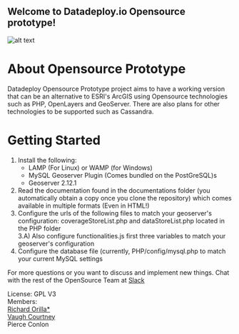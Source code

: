 ## Welcome to Datadeploy.io Opensource prototype!
![alt text](https://i.imgur.com/pN8hRM1.png?1 "Prototype Header")

# About Opensource Prototype
Datadeploy Opensource Prototype project aims to have a working version that can be an alternative to ESRI's ArcGIS using Opensource technologies such as PHP, OpenLayers and GeoServer. There are also plans for other technologies to be supported such as Cassandra.

# Getting Started
1) Install the following:
    * LAMP (For Linux) or WAMP (for Windows)
    * MySQL Geoserver Plugin (Comes bundled on the PostGreSQL)s
    * Geoserver 2.12.1
2) Read the documentation found in the documentations folder (you automatically obtain a copy once you clone the repository) which comes available in multiple formats (Even in HTML!)
3) Configure the urls of the following files to match your geoserver's configuration: coverageStoreList.php and dataStoreList.php located in the PHP folder<br />
3.A) Also configure functionalities.js first three variables to match your geoserver's configuration
4) Configure the database file (currently, PHP/config/mysql.php to match your current MySQL settings

For more questions or you want to discuss and implement new things. Chat with the rest of the OpenSource Team at [Slack](http://datadeployteam.slack.com/)

License: GPL V3<br />
Members: <br />
[Richard Orilla*](https://linkedin.com/in/richard-orilla)<br />
[Vaugh Courtney](https://github.com/datadeploytest1)<br />
Pierce Conlon
